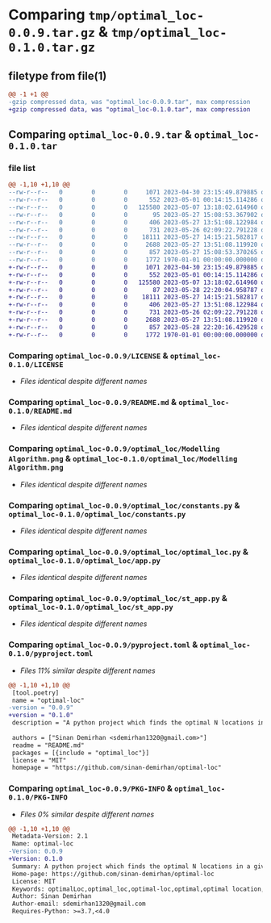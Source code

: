 # Comparing `tmp/optimal_loc-0.0.9.tar.gz` & `tmp/optimal_loc-0.1.0.tar.gz`

## filetype from file(1)

```diff
@@ -1 +1 @@
-gzip compressed data, was "optimal_loc-0.0.9.tar", max compression
+gzip compressed data, was "optimal_loc-0.1.0.tar", max compression
```

## Comparing `optimal_loc-0.0.9.tar` & `optimal_loc-0.1.0.tar`

### file list

```diff
@@ -1,10 +1,10 @@
--rw-r--r--   0        0        0     1071 2023-04-30 23:15:49.879885 optimal_loc-0.0.9/LICENSE
--rw-r--r--   0        0        0      552 2023-05-01 00:14:15.114286 optimal_loc-0.0.9/README.md
--rw-r--r--   0        0        0   125580 2023-05-07 13:18:02.614960 optimal_loc-0.0.9/optimal_loc/Modelling Algorithm.png
--rw-r--r--   0        0        0       95 2023-05-27 15:08:53.367902 optimal_loc-0.0.9/optimal_loc/__init__.py
--rw-r--r--   0        0        0      406 2023-05-27 13:51:08.122984 optimal_loc-0.0.9/optimal_loc/bash_command.py
--rw-r--r--   0        0        0      731 2023-05-26 02:09:22.791228 optimal_loc-0.0.9/optimal_loc/constants.py
--rw-r--r--   0        0        0    18111 2023-05-27 14:15:21.582817 optimal_loc-0.0.9/optimal_loc/optimal_loc.py
--rw-r--r--   0        0        0     2688 2023-05-27 13:51:08.119920 optimal_loc-0.0.9/optimal_loc/st_app.py
--rw-r--r--   0        0        0      857 2023-05-27 15:08:53.370265 optimal_loc-0.0.9/pyproject.toml
--rw-r--r--   0        0        0     1772 1970-01-01 00:00:00.000000 optimal_loc-0.0.9/PKG-INFO
+-rw-r--r--   0        0        0     1071 2023-04-30 23:15:49.879885 optimal_loc-0.1.0/LICENSE
+-rw-r--r--   0        0        0      552 2023-05-01 00:14:15.114286 optimal_loc-0.1.0/README.md
+-rw-r--r--   0        0        0   125580 2023-05-07 13:18:02.614960 optimal_loc-0.1.0/optimal_loc/Modelling Algorithm.png
+-rw-r--r--   0        0        0       87 2023-05-28 22:20:04.958787 optimal_loc-0.1.0/optimal_loc/__init__.py
+-rw-r--r--   0        0        0    18111 2023-05-27 14:15:21.582817 optimal_loc-0.1.0/optimal_loc/app.py
+-rw-r--r--   0        0        0      406 2023-05-27 13:51:08.122984 optimal_loc-0.1.0/optimal_loc/bash_command.py
+-rw-r--r--   0        0        0      731 2023-05-26 02:09:22.791228 optimal_loc-0.1.0/optimal_loc/constants.py
+-rw-r--r--   0        0        0     2688 2023-05-27 13:51:08.119920 optimal_loc-0.1.0/optimal_loc/st_app.py
+-rw-r--r--   0        0        0      857 2023-05-28 22:20:16.429528 optimal_loc-0.1.0/pyproject.toml
+-rw-r--r--   0        0        0     1772 1970-01-01 00:00:00.000000 optimal_loc-0.1.0/PKG-INFO
```

### Comparing `optimal_loc-0.0.9/LICENSE` & `optimal_loc-0.1.0/LICENSE`

 * *Files identical despite different names*

### Comparing `optimal_loc-0.0.9/README.md` & `optimal_loc-0.1.0/README.md`

 * *Files identical despite different names*

### Comparing `optimal_loc-0.0.9/optimal_loc/Modelling Algorithm.png` & `optimal_loc-0.1.0/optimal_loc/Modelling Algorithm.png`

 * *Files identical despite different names*

### Comparing `optimal_loc-0.0.9/optimal_loc/constants.py` & `optimal_loc-0.1.0/optimal_loc/constants.py`

 * *Files identical despite different names*

### Comparing `optimal_loc-0.0.9/optimal_loc/optimal_loc.py` & `optimal_loc-0.1.0/optimal_loc/app.py`

 * *Files identical despite different names*

### Comparing `optimal_loc-0.0.9/optimal_loc/st_app.py` & `optimal_loc-0.1.0/optimal_loc/st_app.py`

 * *Files identical despite different names*

### Comparing `optimal_loc-0.0.9/pyproject.toml` & `optimal_loc-0.1.0/pyproject.toml`

 * *Files 11% similar despite different names*

```diff
@@ -1,10 +1,10 @@
 [tool.poetry]
 name = "optimal-loc"
-version = "0.0.9"
+version = "0.1.0"
 description = "A python project which finds the optimal N locations in a given area according to the given location inputs. This package can be used for business or individual needs."
 
 authors = ["Sinan Demirhan <sdemirhan1320@gmail.com>"]
 readme = "README.md"
 packages = [{include = "optimal_loc"}]
 license = "MIT"
 homepage = "https://github.com/sinan-demirhan/optimal-loc"
```

### Comparing `optimal_loc-0.0.9/PKG-INFO` & `optimal_loc-0.1.0/PKG-INFO`

 * *Files 0% similar despite different names*

```diff
@@ -1,10 +1,10 @@
 Metadata-Version: 2.1
 Name: optimal-loc
-Version: 0.0.9
+Version: 0.1.0
 Summary: A python project which finds the optimal N locations in a given area according to the given location inputs. This package can be used for business or individual needs.
 Home-page: https://github.com/sinan-demirhan/optimal-loc
 License: MIT
 Keywords: optimalLoc,optimal_loc,optimal-loc,optimal,optimal location,optimal location finder
 Author: Sinan Demirhan
 Author-email: sdemirhan1320@gmail.com
 Requires-Python: >=3.7,<4.0
```

